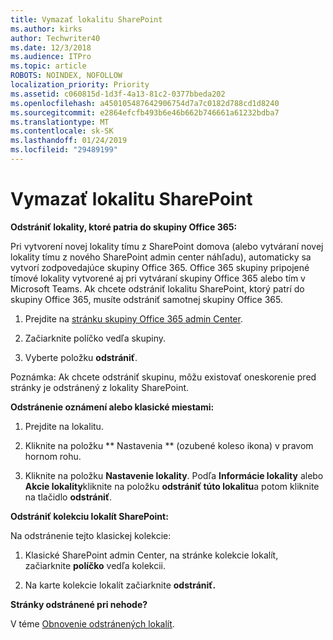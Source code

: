 ```yaml
---
title: Vymazať lokalitu SharePoint
ms.author: kirks
author: Techwriter40
ms.date: 12/3/2018
ms.audience: ITPro
ms.topic: article
ROBOTS: NOINDEX, NOFOLLOW
localization_priority: Priority
ms.assetid: c060815d-1d3f-4a13-81c2-0377bbeda202
ms.openlocfilehash: a450105487642906754d7a7c0182d788cd1d8240
ms.sourcegitcommit: e2864efcfb493b6e46b662b746661a61232bdba7
ms.translationtype: MT
ms.contentlocale: sk-SK
ms.lasthandoff: 01/24/2019
ms.locfileid: "29489199"
---
```

# <a name="delete-a-sharepoint-site"></a>Vymazať lokalitu SharePoint

 **Odstrániť lokality, ktoré patria do skupiny Office 365:**
  
Pri vytvorení novej lokality tímu z SharePoint domova (alebo vytváraní novej lokality tímu z nového SharePoint admin center náhľadu), automaticky sa vytvorí zodpovedajúce skupiny Office 365. Office 365 skupiny pripojené tímové lokality vytvorené aj pri vytváraní skupiny Office 365 alebo tím v Microsoft Teams. Ak chcete odstrániť lokalitu SharePoint, ktorý patrí do skupiny Office 365, musíte odstrániť samotnej skupiny Office 365. 
  
1. Prejdite na [stránku skupiny Office 365 admin Center](https://portal.office.com/adminportal/home#/groups).
  
2. Začiarknite políčko vedľa skupiny.
  
3. Vyberte položku **odstrániť**. 
  
Poznámka: Ak chcete odstrániť skupinu, môžu existovať oneskorenie pred stránky je odstránený z lokality SharePoint.
  
 **Odstránenie oznámení alebo klasické miestami:**
  
1. Prejdite na lokalitu.
  
2. Kliknite na položku ** Nastavenia ** (ozubené koleso ikona) v pravom hornom rohu. 
  
3. Kliknite na položku **Nastavenie lokality**. Podľa **Informácie lokality** alebo **Akcie lokality**kliknite na položku **odstrániť túto lokalitu**a potom kliknite na tlačidlo **odstrániť**. 
  
 **Odstrániť kolekciu lokalít SharePoint:**
  
Na odstránenie tejto klasickej kolekcie:
  
1. Klasické SharePoint admin Center, na stránke kolekcie lokalít, začiarknite **políčko** vedľa kolekcii. 
  
2. Na karte kolekcie lokalít začiarknite **odstrániť.**
  
 **Stránky odstránené pri nehode?**
  
V téme [Obnovenie odstránených lokalít](https://go.microsoft.com/fwlink/?linkid=867660).
  

